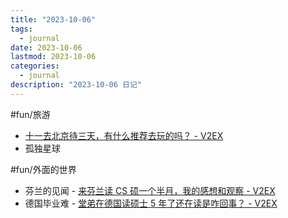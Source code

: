 ```yaml
---
title: "2023-10-06"
tags:
  - journal
date: 2023-10-06
lastmod: 2023-10-06
categories:
  - journal
description: "2023-10-06 日记"
---
```


#fun/旅游

- [十一去北京待三天，有什么推荐去玩的吗？ - V2EX](https://www.v2ex.com/t/976954)
- 孤独星球

#fun/外面的世界

- 芬兰的见闻 -  [来芬兰读 CS 硕一个半月，我的感想和观察 - V2EX](https://www.v2ex.com/t/979019)
- 德国毕业难 -  [堂弟在德国读硕士 5 年了还在读是咋回事？ - V2EX](https://www.v2ex.com/t/978984)
